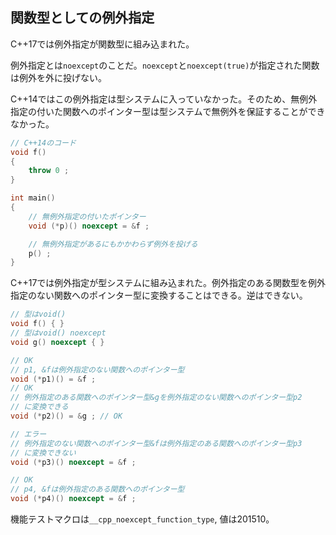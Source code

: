 ## 関数型としての例外指定

C++17では例外指定が関数型に組み込まれた。

例外指定とは`noexcept`のことだ。`noexcept`と`noexcept(true)`が指定された関数は例外を外に投げない。

C++14ではこの例外指定は型システムに入っていなかった。そのため、無例外指定の付いた関数へのポインター型は型システムで無例外を保証することができなかった。

~~~cpp
// C++14のコード
void f()
{
    throw 0 ; 
}

int main()
{
    // 無例外指定の付いたポインター
    void (*p)() noexcept = &f ;

    // 無例外指定があるにもかかわらず例外を投げる
    p() ;
}
~~~

C++17では例外指定が型システムに組み込まれた。例外指定のある関数型を例外指定のない関数へのポインター型に変換することはできる。逆はできない。

~~~cpp
// 型はvoid()
void f() { }
// 型はvoid() noexcept
void g() noexcept { }

// OK
// p1, &fは例外指定のない関数へのポインター型
void (*p1)() = &f ;
// OK
// 例外指定のある関数へのポインター型&gを例外指定のない関数へのポインター型p2
// に変換できる
void (*p2)() = &g ; // OK

// エラー
// 例外指定のない関数へのポインター型&fは例外指定のある関数へのポインター型p3
// に変換できない
void (*p3)() noexcept = &f ;

// OK
// p4, &fは例外指定のある関数へのポインター型
void (*p4)() noexcept = &f ;
~~~

機能テストマクロは`__cpp_noexcept_function_type`, 値は201510。
